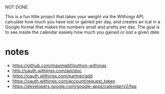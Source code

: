 NOT DONE

This is a fun little project that takes your weight via the Withings API, calculate how much you have lost or gained per day, and creates an ical in a Google format that makes the numbers small
and pretty per day. The goal is to see inside the calendar easiely how much you gained or lost a given date.


# notes
* https://github.com/maximebf/python-withings
* http://oauth.withings.com/api/doc
* https://oauth.withings.com/partner/add
* https://oauth.withings.com/account/request_token
* https://developers.google.com/google-apps/calendar/v2/faq
